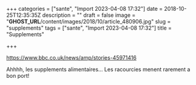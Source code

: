 +++
categories = ["sante", "Import 2023-04-08 17:32"]
date = 2018-10-25T12:35:35Z
description = ""
draft = false
image = "__GHOST_URL__/content/images/2018/10/article_480906.jpg"
slug = "supplements"
tags = ["sante", "Import 2023-04-08 17:32"]
title = "Supplements"

+++


https://www.bbc.co.uk/news/amp/stories-45971416

Ahhhh, les supplements alimentaires...
Les racourcies menent rarement a bon port!

